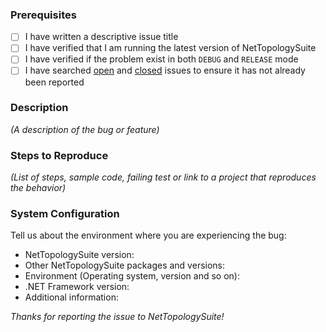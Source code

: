 ### Prerequisites

- [ ] I have written a descriptive issue title
- [ ] I have verified that I am running the latest version of NetTopologySuite
- [ ] I have verified if the problem exist in both `DEBUG` and `RELEASE` mode
- [ ] I have searched [open](https://github.com/NetTopologySuite/NetTopologySuite/issues) and [closed](https://github.com/NetTopologySuite/NetTopologySuite/issues?q=is%3Aissue+is%3Aclosed) issues to ensure it has not already been reported

### Description
_(A description of the bug or feature)_

### Steps to Reproduce
_(List of steps, sample code, failing test or link to a project that reproduces the behavior)_

### System Configuration
Tell us about the environment where you are experiencing the bug:
- NetTopologySuite version:
- Other NetTopologySuite packages and versions:
- Environment (Operating system, version and so on):
- .NET Framework version:
- Additional information:

_Thanks for reporting the issue to NetTopologySuite!_
